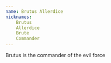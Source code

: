 ```yaml
---
name: Brutus Allerdice
nicknames: 
    Brutus
    Allerdice
    Brute
    Commander
---
```


Brutus is the commander of the evil force

